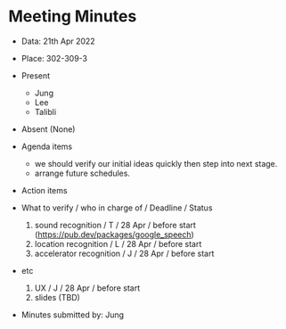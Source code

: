 # Meeting Minutes
* Data: 21th Apr 2022
* Place: 302-309-3
* Present 
  * Jung
  * Lee
  * Talibli
* Absent (None)

* Agenda items
  * we should verify our initial ideas quickly then step into next stage.
  * arrange future schedules.

* Action items
* What to verify / who in charge of / Deadline / Status
  1. sound recognition / T / 28 Apr / before start (https://pub.dev/packages/google_speech)
  2. location recognition / L / 28 Apr / before start
  3. accelerator recognition / J / 28 Apr / before start
* etc
  1. UX / J / 28 Apr / before start
  2. slides (TBD)
* Minutes submitted by: Jung

